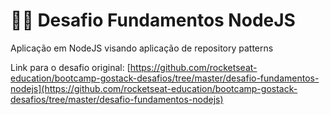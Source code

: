 # 🐱‍🚀 Desafio Fundamentos NodeJS
Aplicação em NodeJS visando aplicação de repository patterns

Link para o desafio original: [https://github.com/rocketseat-education/bootcamp-gostack-desafios/tree/master/desafio-fundamentos-nodejs](https://github.com/rocketseat-education/bootcamp-gostack-desafios/tree/master/desafio-fundamentos-nodejs)
